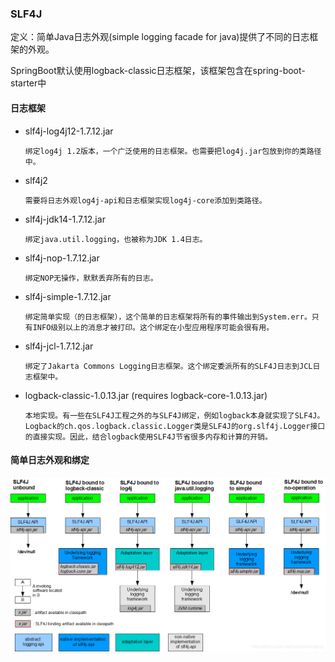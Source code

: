 ### SLF4J

定义：简单Java日志外观(simple logging facade for java)提供了不同的日志框架的外观。

SpringBoot默认使用logback-classic日志框架，该框架包含在spring-boot-starter中

#### 日志框架

* slf4j-log4j12-1.7.12.jar 

      绑定log4j 1.2版本，一个广泛使用的日志框架。也需要把log4j.jar包放到你的类路径中。

* slf4j2

      需要将日志外观log4j-api和日志框架实现log4j-core添加到类路径。

* slf4j-jdk14-1.7.12.jar 

      绑定java.util.logging，也被称为JDK 1.4日志。

* slf4j-nop-1.7.12.jar

      绑定NOP无操作，默默丢弃所有的日志。

* slf4j-simple-1.7.12.jar

      绑定简单实现（的日志框架），这个简单的日志框架将所有的事件输出到System.err。只有INFO级别以上的消息才被打印。这个绑定在小型应用程序可能会很有用。

* slf4j-jcl-1.7.12.jar

      绑定了Jakarta Commons Logging日志框架。这个绑定委派所有的SLF4J日志到JCL日志框架中。

* logback-classic-1.0.13.jar (requires logback-core-1.0.13.jar)

      本地实现。有一些在SLF4J工程之外的与SLF4J绑定，例如logback本身就实现了SLF4J。
      Logback的ch.qos.logback.classic.Logger类是SLF4J的org.slf4j.Logger接口的直接实现。因此，结合logback使用SLF4J节省很多内存和计算的开销。

#### 简单日志外观和绑定

![SLF4J.png](../images/SLF4J.png)